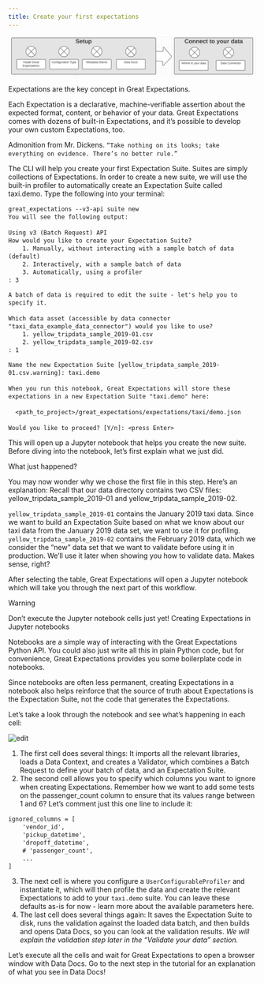 ```yaml
---
title: Create your first expectations
---
```

![minimap](minimap.png)

Expectations are the key concept in Great Expectations.

Each Expectation is a declarative, machine-verifiable assertion about the expected format, content, or behavior of your data. Great Expectations comes with dozens of built-in Expectations, and it’s possible to develop your own custom Expectations, too.

Admonition from Mr. Dickens.
```“Take nothing on its looks; take everything on evidence. There’s no better rule.”```

The CLI will help you create your first Expectation Suite. Suites are simply collections of Expectations. In order to create a new suite, we will use the built-in profiler to automatically create an Expectation Suite called taxi.demo. Type the following into your terminal:

````console
great_expectations --v3-api suite new
You will see the following output:

Using v3 (Batch Request) API
How would you like to create your Expectation Suite?
    1. Manually, without interacting with a sample batch of data (default)
    2. Interactively, with a sample batch of data
    3. Automatically, using a profiler
: 3
````

````console
A batch of data is required to edit the suite - let's help you to specify it.

Which data asset (accessible by data connector "taxi_data_example_data_connector") would you like to use?
    1. yellow_tripdata_sample_2019-01.csv
    2. yellow_tripdata_sample_2019-02.csv
: 1
````

````console
Name the new Expectation Suite [yellow_tripdata_sample_2019-01.csv.warning]: taxi.demo

When you run this notebook, Great Expectations will store these expectations in a new Expectation Suite "taxi.demo" here:

  <path_to_project>/great_expectations/expectations/taxi/demo.json

Would you like to proceed? [Y/n]: <press Enter>
````

This will open up a Jupyter notebook that helps you create the new suite. Before diving into the notebook, let’s first explain what we just did.

What just happened?

You may now wonder why we chose the first file in this step. Here’s an explanation: Recall that our data directory contains two CSV files: yellow_tripdata_sample_2019-01 and yellow_tripdata_sample_2019-02.

```yellow_tripdata_sample_2019-01``` contains the January 2019 taxi data. Since we want to build an Expectation Suite based on what we know about our taxi data from the January 2019 data set, we want to use it for profiling.
```yellow_tripdata_sample_2019-02``` contains the February 2019 data, which we consider the “new” data set that we want to validate before using it in production. We’ll use it later when showing you how to validate data.
Makes sense, right?

After selecting the table, Great Expectations will open a Jupyter notebook which will take you through the next part of this workflow.

Warning

Don’t execute the Jupyter notebook cells just yet!
Creating Expectations in Jupyter notebooks

Notebooks are a simple way of interacting with the Great Expectations Python API. You could also just write all this in plain Python code, but for convenience, Great Expectations provides you some boilerplate code in notebooks.

Since notebooks are often less permanent, creating Expectations in a notebook also helps reinforce that the source of truth about Expectations is the Expectation Suite, not the code that generates the Expectations.

Let’s take a look through the notebook and see what’s happening in each cell:

![edit](../../guides/images/suite_edit_notebook.png)
1. The first cell does several things: It imports all the relevant libraries, loads a Data Context, and creates a Validator, which combines a Batch Request to define your batch of data, and an Expectation Suite.
2. The second cell allows you to specify which columns you want to ignore when creating Expectations. Remember how we want to add some tests on the passenger_count column to ensure that its values range between 1 and 6? Let’s comment just this one line to include it:

````console
ignored_columns = [
    'vendor_id',
    'pickup_datetime',
    'dropoff_datetime',
    # 'passenger_count',
    ...
]
````

3. The next cell is where you configure a ```UserConfigurableProfiler``` and instantiate it, which will then profile the data and create the relevant Expectations to add to your ```taxi.demo``` suite. You can leave these defaults as-is for now - learn more about the available parameters here.
4. The last cell does several things again: It saves the Expectation Suite to disk, runs the validation against the loaded data batch, and then builds and opens Data Docs, so you can look at the validation results. *We will explain the validation step later in the “Validate your data” section.*

Let’s execute all the cells and wait for Great Expectations to open a browser window with Data Docs. Go to the next step in the tutorial for an explanation of what you see in Data Docs!
